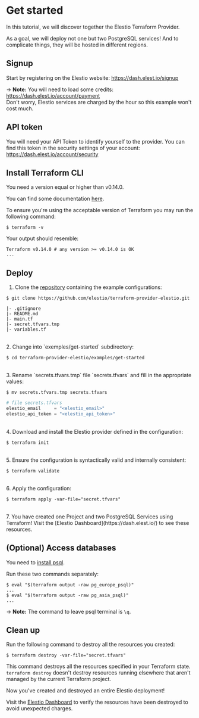 # Get started

In this tutorial, we will discover together the Elestio Terraform Provider.

As a goal, we will deploy not one but two PostgreSQL services!
And to complicate things, they will be hosted in different regions.

## Signup

Start by registering on the Elestio website: https://dash.elest.io/signup

-> **Note:** You will need to load some credits: https://dash.elest.io/account/payment
<br>Don't worry, Elestio services are charged by the hour so this example won't cost much.

## API token

You will need your API Token to identify yourself to the provider.
You can find this token in the security settings of your account: https://dash.elest.io/account/security

## Install Terraform CLI

You need a version equal or higher than v0.14.0.

You can find some documentation [here](https://developer.hashicorp.com/terraform/tutorials/aws-get-started/install-cli#install-terraform).

To ensure you're using the acceptable version of Terraform you may run the following command:

```shell
$ terraform -v
```

Your output should resemble:

```shell
Terraform v0.14.0 # any version >= v0.14.0 is OK
...
```

## Deploy

1. Clone the [repository](https://github.com/elestio/terraform-provider-elestio.git) containing the example configurations:

```shell
$ git clone https://github.com/elestio/terraform-provider-elestio.git
```

```shell
|- .gitignore
|- README.md
|- main.tf
|- secret.tfvars.tmp
|- variables.tf
```

<br>
2. Change into `exemples/get-started` subdirectory:

```shell
$ cd terraform-provider-elestio/examples/get-started
```

<br>
3. Rename `secrets.tfvars.tmp` file `secrets.tfvars` and fill in the appropriate values:

```shell
$ mv secrets.tfvars.tmp secrets.tfvars
```

```terraform
# file secrets.tfvars
elestio_email     = "<elestio_email>"
elestio_api_token = "<elestio_api_token>"
```

<br>
4. Download and install the Elestio provider defined in the configuration:

```shell
$ terraform init
```

<br>
5. Ensure the configuration is syntactically valid and internally consistent:

```shell
$ terraform validate
```

<br>
6. Apply the configuration:

```shell
$ terraform apply -var-file="secret.tfvars"
```

<br>
7. You have created one Project and two PostgreSQL Services using Terraform! Visit the [Elestio Dashboard](https://dash.elest.io/) to see these resources.

## (Optional) Access databases

You need to [install psql](https://www.timescale.com/blog/how-to-install-psql-on-mac-ubuntu-debian-windows/).

Run these two commands separately:

```shell
$ eval "$(terraform output -raw pg_europe_psql)"
...
$ eval "$(terraform output -raw pg_asia_psql)"
...
```

-> **Note:** The command to leave psql terminal is `\q`.

## Clean up

Run the following command to destroy all the resources you created:

```shell
$ terraform destroy -var-file="secret.tfvars"
```

This command destroys all the resources specified in your Terraform state. `terraform destroy` doesn't destroy resources running elsewhere that aren't managed by the current Terraform project.

Now you've created and destroyed an entire Elestio deployment!

Visit the [Elestio Dashboard](https://dash.elest.io/) to verify the resources have been destroyed to avoid unexpected charges.
